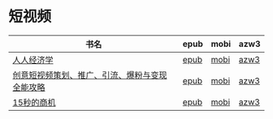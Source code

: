# 短视频

| 书名 | epub | mobi | azw3 |
| --- | --- | --- | --- |
| [人人经济学](http://ct.dalanmei.com/f/31084289-771246795-4c1af4) | [epub](http://ct.dalanmei.com/f/31084289-771246795-4c1af4) | [mobi](http://ct.dalanmei.com/f/31084289-771231529-f89960) | [azw3](http://ct.dalanmei.com/f/31084289-771236492-1da7db) |
| [创意短视频策划、推广、引流、爆粉与变现全能攻略](http://ct.dalanmei.com/f/31084289-570357805-d00688) | [epub](http://ct.dalanmei.com/f/31084289-570357805-d00688) | [mobi](http://ct.dalanmei.com/f/31084289-570152052-02a873) | [azw3](http://ct.dalanmei.com/f/31084289-571406035-2a4aca) |
| [15秒的商机](http://ct.dalanmei.com/f/31084289-572117031-15ae13) | [epub](http://ct.dalanmei.com/f/31084289-572117031-15ae13) | [mobi](http://ct.dalanmei.com/f/31084289-571655365-26bd3d) | [azw3](http://ct.dalanmei.com/f/31084289-572179145-ec7ddf) |
